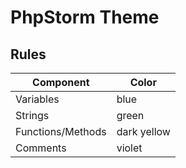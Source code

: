 PhpStorm Theme
===

## Rules

Component | Color
---|---
Variables | blue
Strings | green
Functions/Methods | dark yellow
Comments | violet
